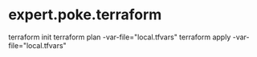 # expert.poke.terraform

terraform init
terraform plan -var-file="local.tfvars"
terraform apply -var-file="local.tfvars"